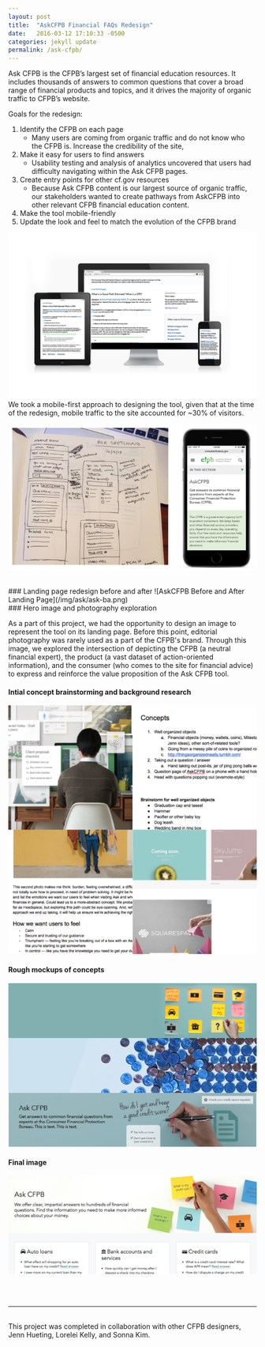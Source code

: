 ```yaml
---
layout: post
title:  "AskCFPB Financial FAQs Redesign"
date:   2016-03-12 17:10:33 -0500
categories: jekyll update
permalink: /ask-cfpb/
---
```



Ask CFPB is the CFPB’s largest set of financial education resources. It includes thousands of answers to common questions that cover a broad range of financial products and topics, and it drives the majority of organic traffic to CFPB’s website. 

Goals for the redesign:

1) Identify the CFPB on each page
	* Many users are coming from organic traffic and do not know who the CFPB is. Increase the credibility of the site, 
2) Make it easy for users to find answers 
	* Usability testing and analysis of analytics uncovered that users had difficulty navigating within the Ask CFPB pages.
3) Create entry points for other cf.gov resources  
	* Because Ask CFPB content is our largest source of organic traffic, our stakeholders wanted to create pathways from AskCFPB into other relevant CFPB financial education content.
4) Make the tool mobile-friendly
5) Update the look and feel to match the evolution of the CFPB brand


![AskCFPB Responsive Design](/img/ask/ask-question-page.jpg)
We took a mobile-first approach to designing the tool, given that at the time of the redesign, mobile traffic to the site accounted for ~30% of visitors. 

![Ask CFPB mobile first sketch](/img/ask/Ask-mobilefirst.png)


<br>
### Landing page redesign before and after
![AskCFPB Before and After Landing Page](/img/ask/ask-ba.png)


<br>
### Hero image and photography exploration

As a part of this project, we had the opportunity to design an image to represent the tool on its landing page. Before this point, editorial photography was rarely used as a part of the CFPB's brand. Through this image, we explored the intersection of depicting the CFPB (a neutral financial expert), the product (a vast dataset of action-oriented information), and the consumer (who comes to the site for financial advice) to express and reinforce the value proposition of the Ask CFPB tool.

#### Intial concept brainstorming and background research
![Hero brainstorming](/img/ask/Ask-hero-inspo.png)

#### Rough mockups of concepts
![Hero brainstorming](/img/ask/Ask-heroroughs.png)

#### Final image
![Screenshot of AskCFPB](/img/ask/Ask-finalhero.png)


<br><br>
<hr>
<br>
This project was completed in collaboration with other CFPB designers, Jenn Hueting, Lorelei Kelly, and Sonna Kim. 